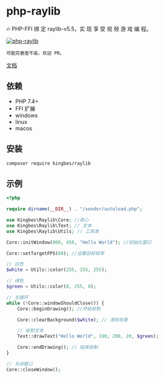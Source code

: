 # php-raylib

🔥 PHP-FFI 绑 定 raylib-v5.5，实 现 享 受 视 频 游 戏 编 程。

[![php-raylib](https://apiv1.oschina.net/MjAyMi8xLzE2/gtags/v1/action/shard?type=1&id=75836)](https://www.oschina.net/p/php-raylib)

`可能完善度不高，欢迎 PR。`

[文档](http://raylib.kllxs.top/)

## 依赖

- PHP 7.4+
- FFI 扩展
- windows
- linux
- macos

## 安装

```bash
composer require kingbes/raylib
```

## 示例

```php
<?php

require dirname(__DIR__) . "/vendor/autoload.php";

use Kingbes\Raylib\Core; //核心
use Kingbes\Raylib\Text; // 文本
use Kingbes\Raylib\Utils; // 工具类

Core::initWindow(800, 450, "Hello World"); //初始化窗口

Core::setTargetFPS(60); //设置目标帧率

// 白色
$white = Utils::color(255, 255, 255);

// 绿色
$green = Utils::color(0, 255, 0);

// 主循环
while (!Core::windowShouldClose()) {
    Core::beginDrawing(); //开始绘制

    Core::clearBackground($white); // 清除背景

    // 绘制文本
    Text::drawText("Hello World", 190, 200, 20, $green);

    Core::endDrawing(); // 结束绘制
}

// 关闭窗口
Core::closeWindow();

```
